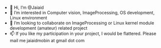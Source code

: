 - 👋 Hi, I’m @Jaiaid
- 👀 I’m interested in Computer vision, ImageProcessing, OS development, Linux environment 
- 💞️ I’m looking to collaborate on ImageProcessing or Linux kernel module development (amateur) related project
- 📫 If you like my participation in your project, I would be flattered. Please mail me jaiaidmobin at gmail dot com

<!---
Jaiaid/Jaiaid is a ✨ special ✨ repository because its `README.md` (this file) appears on your GitHub profile.
You can click the Preview link to take a look at your changes.
--->
